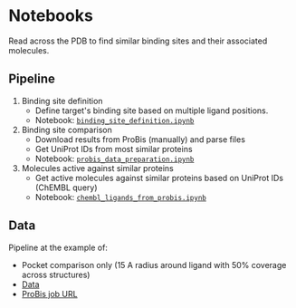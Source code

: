 # Notebooks

Read across the PDB to find similar binding sites and their associated molecules.


## Pipeline

1. Binding site definition
   - Define target's binding site based on multiple ligand positions.
   - Notebook: [`binding_site_definition.ipynb`](https://github.com/dominiquesydow/covid19/blob/master/notebooks/binding_site_definition.ipynb)
2. Binding site comparison
   - Download results from ProBis (manually) and parse files
   - Get UniProt IDs from most similar proteins
   - Notebook: [`probis_data_preparation.ipynb`](https://github.com/dominiquesydow/covid19/blob/master/notebooks/probis_data_preparation.ipynb)
3. Molecules active against similar proteins
   - Get active molecules against similar proteins based on UniProt IDs (ChEMBL query)
   - Notebook: [`chembl_ligands_from_probis.ipynb`](https://github.com/dominiquesydow/covid19/blob/master/notebooks/chembl_ligands_from_probis_proteins.ipynb)
   
   
## Data

Pipeline at the example of:

- Pocket comparison only (15 A radius around ligand with 50% coverage across structures)
- [Data](https://github.com/dominiquesydow/covid19/tree/master/data/probis/probis_pocket_15_0.5)
- [ProBis job URL](http://probis.cmm.ki.si/?what=job&job_id=25032048431709)